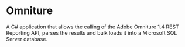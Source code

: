 # Omniture
A C# application that allows the calling of the Adobe Omniture 1.4 REST Reporting API, parses the results and bulk loads it into a Microsoft SQL Server database.
